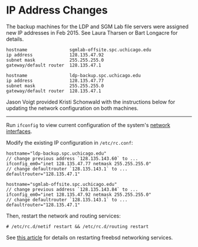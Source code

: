 # IP Address Changes

The backup machines for the LDP and SGM Lab file servers were assigned new IP addresses in Feb 2015.  See Laura Tharsen or Bart Longacre for details.

    hostname                sgmlab-offsite.spc.uchicago.edu
    ip address              128.135.47.92
    subnet mask             255.255.255.0
    gateway/default router  128.135.47.1

    hostname                ldp-backup.spc.uchicago.edu
    ip address              128.135.47.77
    subnet mask             255.255.255.0
    gateway/default router  128.135.47.1

Jason Voigt provided Kristi Schonwald with the instructions below for updating the network configuration on both machines.

---

Run `ifconfig` to view current configuration of the system's [network interfaces](https://www.freebsd.org/doc/en_US.ISO8859-1/articles/linux-users/network.html).

Modify the existing IP configuration in `/etc/rc.conf`:

    hostname="ldp-backup.spc.uchicago.edu"
    // change previous address `128.135.143.60` to ...
    ifconfig_em0="inet 128.135.47.77 netmask 255.255.255.0"
    // change defaultrouter `128.135.143.1` to ...
    defaultrouter="128.135.47.1"

    hostname="sgmlab-offsite.spc.uchicago.edu"
    // change previous address `128.135.143.84` to ...
    ifconfig_em0="inet 128.135.47.92 netmask 255.255.255.0"
    // change defaultrouter `128.135.143.1` to ...
    defaultrouter="128.135.47.1"

Then, restart the network and routing services:

    # /etc/rc.d/netif restart && /etc/rc.d/routing restart

See [this article](http://www.cyberciti.biz/tips/freebsd-how-to-start-restart-stop-network-service.html) for details on restarting freebsd networking services.
